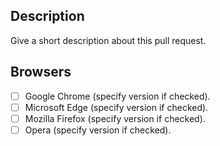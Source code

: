 ## Description

Give a short description about this pull request.

## Browsers

- [ ] Google Chrome (specify version if checked).
- [ ] Microsoft Edge (specify version if checked).
- [ ] Mozilla Firefox (specify version if checked).
- [ ] Opera (specify version if checked).
